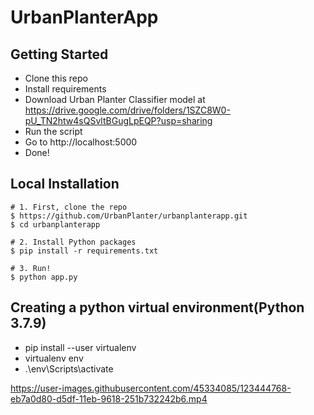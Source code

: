 # UrbanPlanterApp
## Getting Started
- Clone this repo 
- Install requirements
- Download Urban Planter Classifier model at https://drive.google.com/drive/folders/1SZC8W0-pU_TN2htw4sQSvltBGugLpEQP?usp=sharing
- Run the script
- Go to http://localhost:5000
- Done!
## Local Installation
```shell
# 1. First, clone the repo
$ https://github.com/UrbanPlanter/urbanplanterapp.git
$ cd urbanplanterapp

# 2. Install Python packages
$ pip install -r requirements.txt

# 3. Run!
$ python app.py
```
## Creating a python virtual environment(Python 3.7.9)
- pip install --user virtualenv
- virtualenv env
- .\env\Scripts\activate



https://user-images.githubusercontent.com/45334085/123444768-eb7a0d80-d5df-11eb-9618-251b732242b6.mp4





